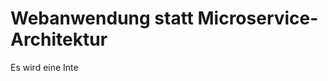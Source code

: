 Webanwendung statt Microservice-Architektur
===========================================

Es wird eine Inte